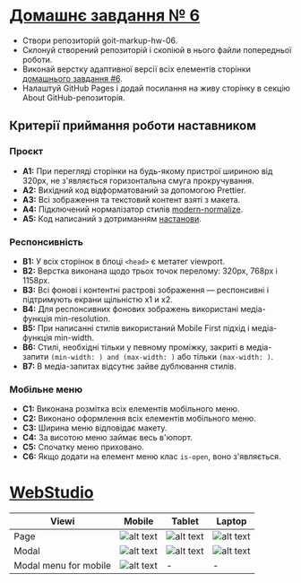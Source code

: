 # [Домашнє завдання № 6](https://oykss.github.io/goit-markup-hw-06/)

- Створи репозиторій goit-markup-hw-06.
- Склонуй створений репозиторій і скопіюй в нього файли попередньої роботи.
- Виконай верстку адаптивної версії всіх елементів сторінки [домашнього завдання #6](https://www.figma.com/file/wuEpGhwCepGCOUw7mZFRac/Web-Studio-(Version-5.0)?type=design&node-id=570573-1472&mode=design&t=nSUcnqBK92tVgzcJ-0).
- Налаштуй GitHub Pages і додай посилання на живу сторінку в секцію About GitHub-репозиторія.

## Критерії приймання роботи наставником

### Проєкт

- **A1:** При перегляді сторінки на будь-якому пристрої шириною від 320px, не з'являється горизонтальна смуга прокручування.
- **A2:** Вихідний код відформатований за допомогою Prettier.
- **A3:** Всі зображення та текстовий контент взяті з макета.
- **A4:** Підключений нормалізатор стилів [modern-normalize](https://cdnjs.com/libraries/modern-normalize).
- **A5:** Код написаний з дотриманням [настанови](https://codeguide.co/).

### Респонсивність

- **B1:** У всіх сторінок в блоці `<head>` є метатег viewport.
- **B2:** Верстка виконана щодо трьох точок перелому: 320px, 768px і 1158px.
- **B3:** Всі фонові і контентні растрові зображення — респонсивні і підтримують екрани щільністю x1 и x2.
- **B4:** Для респонсивних фонових зображень використані медіа-функція min-resolution.
- **B5:** При написанні стилів використаний Mobile First підхід і медіа-функція min-width.
- **B6:** Стилі, необхідні тільки у певному проміжку, закриті в медіа-запити `(min-width: ) and (max-width: )` або тільки `(max-width: )`.
- **B7:** В медіа-запитах відсутнє зайве дублювання стилів.

### Мобільне меню

- **C1:** Виконана розмітка всіх елементів мобільного меню.
- **C2:** Виконано оформлення всіх елементів мобільного меню.
- **C3:** Ширина меню відповідає макету.
- **C4:** За висотою меню займає весь в'юпорт.
- **C5:** Спочатку меню приховано.
- **C6:** Якщо додати на елемент меню клас `is-open`, воно з'являється.

# [WebStudio](https://oykss.github.io/goit-markup-hw-06/)
| Viewi | Mobile | Tablet | Laptop |
| --- | --- | --- |--- |
| Page | ![alt text](https://i.imgur.com/Na8o6Tf.png) |  ![alt text](https://i.imgur.com/EOlJeN0.jpeg)  | ![alt text](https://i.imgur.com/Q0pUk6u.jpeg)  |
| Modal | ![alt text](https://i.imgur.com/s8ESbxT.png) |  ![alt text](https://i.imgur.com/CtPZBN1.png)  | ![alt text](https://i.imgur.com/J9WoLOg.png)  |
| Modal menu for mobile | ![alt text](https://i.imgur.com/86LxrGV.png) | - | - |

